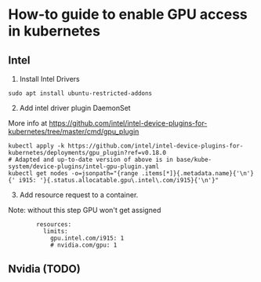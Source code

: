 # How-to guide to enable GPU access in kubernetes

## Intel

1. Install Intel Drivers

```
sudo apt install ubuntu-restricted-addons
```

2. Add intel driver plugin DaemonSet

More info at https://github.com/intel/intel-device-plugins-for-kubernetes/tree/master/cmd/gpu_plugin

```
kubectl apply -k https://github.com/intel/intel-device-plugins-for-kubernetes/deployments/gpu_plugin?ref=v0.18.0
# Adapted and up-to-date version of above is in base/kube-system/device-plugins/intel-gpu-plugin.yaml
kubectl get nodes -o=jsonpath="{range .items[*]}{.metadata.name}{'\n'}{' i915: '}{.status.allocatable.gpu\.intel\.com/i915}{'\n'}"
```

3. Add resource request to a container.

Note: without this step GPU won't get assigned

```
        resources:
          limits:
            gpu.intel.com/i915: 1
            # nvidia.com/gpu: 1
```

## Nvidia (TODO)
